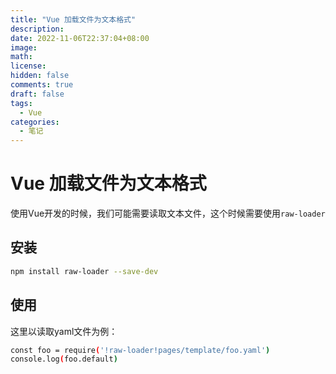 ```yaml
---
title: "Vue 加载文件为文本格式"
description: 
date: 2022-11-06T22:37:04+08:00
image: 
math: 
license: 
hidden: false
comments: true
draft: false
tags:
  - Vue
categories:
  - 笔记
---
```

# Vue 加载文件为文本格式

使用Vue开发的时候，我们可能需要读取文本文件，这个时候需要使用`raw-loader`

## 安装

```bash
npm install raw-loader --save-dev
```

## 使用

这里以读取yaml文件为例：

```bash
const foo = require('!raw-loader!pages/template/foo.yaml')
console.log(foo.default)
```

